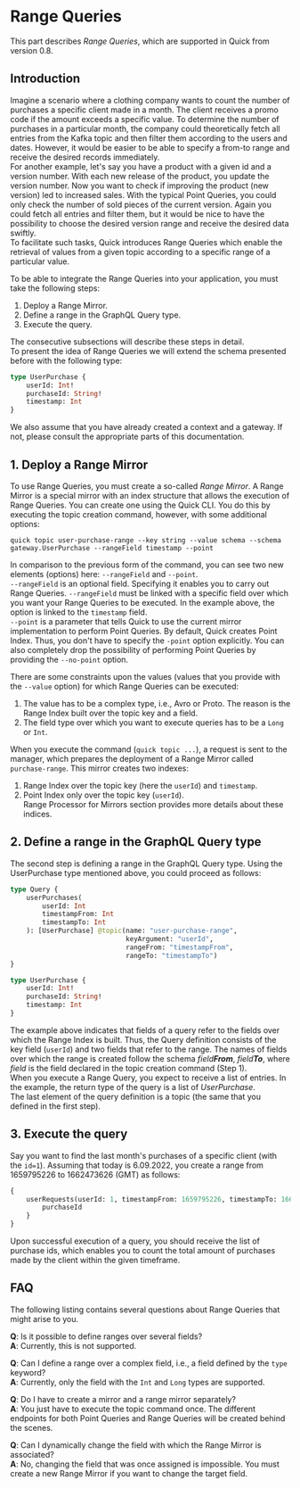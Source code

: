 # Range Queries

This part describes _Range Queries_, which are supported in Quick from version 0.8.

## Introduction

Imagine a scenario where a clothing company wants to count the number of purchases a specific client made
in a month. The client receives a promo code if the amount exceeds a specific value. To determine the number
of purchases in a particular month, the company could theoretically fetch all entries from the Kafka topic and then
filter them according to the users and dates. However, it would be easier to be able to specify a from-to range
and receive the desired records immediately. <br />
For another example, let's say you have a product with a given id and a version number. With each new release of the
product, you update the version number. Now you want to check if improving the product (new version)
led to increased sales. With the typical Point Queries, you could only check the number of sold pieces of the current version.
Again you could fetch all entries and filter them, but it would be nice to have the possibility to choose the desired
version range and receive the desired data swiftly. <br />
To facilitate such tasks, Quick introduces Range Queries which enable
the retrieval of values from a given topic according to a specific range of a particular value.

To be able to integrate the Range Queries into your application, you must take the following steps:
1. Deploy a Range Mirror.
2. Define a range in the GraphQL Query type.
3. Execute the query.

The consecutive subsections will describe these steps in detail. <br />
To present the idea of Range Queries we will extend the schema presented before with the following type:
```graphql title="schema.gql"
type UserPurchase {
    userId: Int!
    purchaseId: String!
    timestamp: Int
}
```
We also assume that you have already created a context and a gateway. If not, please consult the appropriate
parts of this documentation. <br />

[//]: # "TODO: Add an exemplary json with 5 purchases whose timestamp span 3 months. Moreover, add a command that
enable the ingestion of the data"

## 1. Deploy a Range Mirror

To use Range Queries, you must create a so-called _Range Mirror_.
A Range Mirror is a special mirror with an index structure that allows the execution of Range Queries.
You can create one using the Quick CLI. You do this by executing the topic creation command, however,
with some additional options:
```
quick topic user-purchase-range --key string --value schema --schema gateway.UserPurchase --rangeField timestamp --point
```
In comparison to the previous form of the command, you can see two new elements (options) here: `--rangeField`
and `--point`. <br />
`--rangeField` is an optional field. Specifying it enables you to carry out Range Queries. `--rangeField` must be
linked with a specific field over which you want your Range Queries to be executed. In the example above,
the option is linked to the `timestamp` field. <br />
`--point` is a parameter that tells Quick to use the current mirror implementation to perform Point Queries.
By default, Quick creates Point Index. Thus, you don't have to specify the `-point` option explicitly. You can also completely drop
the possibility of performing Point Queries by providing the `--no-point` option.

There are some constraints upon the values (values that you provide with the `--value` option)
for which Range Queries can be executed:
1. The value has to be a complex type, i.e., Avro or Proto. The reason is the Range Index built over
   the topic key and a field.
2. The field type over which you want to execute queries has to be a `Long` or `Int`.

When you execute the command (`quick topic ...`), a request is sent to the manager, which prepares
the deployment of a Range Mirror called `purchase-range`. This mirror creates two indexes:
1. Range Index over the topic key (here the `userId`) and `timestamp`.
2. Point Index only over the topic key (`userId`). <br />
   Range Processor for Mirrors section provides more details about these indices.


## 2. Define a range in the GraphQL Query type

The second step is defining a range in the GraphQL Query type. Using the UserPurchase type mentioned above,
you could proceed as follows:

```graphql
type Query {
    userPurchases(
        userId: Int
        timestampFrom: Int
        timestampTo: Int
    ): [UserPurchase] @topic(name: "user-purchase-range", 
                             keyArgument: "userId", 
                             rangeFrom: "timestampFrom", 
                             rangeTo: "timestampTo")
}

type UserPurchase {
    userId: Int!
    purchaseId: String!
    timestamp: Int
}
``` 
The example above indicates that fields of a query refer to the fields over which the Range Index is built.
Thus, the Query definition consists of the key field (`userId`) and two fields that refer to the range.
The names of fields over which the range is created follow the schema _field**From**_, _field**To**_,
where _field_ is the field declared in the topic creation command (Step 1). <br />
When you execute a Range Query, you expect to receive a list of entries. In the example, the return type of the query
is a list of _UserPurchase_. <br /> 
The last element of the query definition is a topic (the same that you defined in the first step).

## 3. Execute the query

Say you want to find the last month's purchases of a specific client (with the `id=1`). 
Assuming that today is 6.09.2022, you create a range from 1659795226 to 1662473626 (GMT) as follows:
```graphql
{
    userRequests(userId: 1, timestampFrom: 1659795226, timestampTo: 1662473626)  {
        purchaseId
    }
}
```
Upon successful execution of a query, you should receive the list of purchase ids, which enables you to count
the total amount of purchases made by the client within the given timeframe.

## FAQ

The following listing contains several questions about Range Queries that might arise to you.

**Q**: Is it possible to define ranges over several fields? <br />
**A**: Currently, this is not supported.

**Q**: Can I define a range over a complex field, i.e., a field defined by the `type` keyword? <br />
**A**: Currently, only the field with the `Int` and `Long` types are supported.

**Q**: Do I have to create a mirror and a range mirror separately? <br />
**A**: You just have to execute the topic command once. The different endpoints for both Point Queries and Range Queries will be created behind the scenes.

**Q**: Can I dynamically change the field with which the Range Mirror is associated? <br />
**A**: No, changing the field that was once assigned is impossible. You must create a new Range Mirror if you
want to change the target field.



